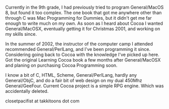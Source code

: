 

 Currently in the 9th grade, I had previously tried to program General/MacOS 8, but found it too complex. The one book that got me anywhere other than through C was Mac Programming for Dummies, but it didn't get me far enough to write much on my own. As soon as I heard about Cocoa I wanted General/MacOSX, eventually getting it for Christmas 2001, and working on my skills since.

 In the summer of 2002, the instructor of the computer camp I attended recommended General/PerlLang, and I've been programming it since. Considering going back to Cocoa with the knowledge I've picked up here. Got the original Learning Cocoa book a few months after General/MacOSX and planing on purchasing Cocoa Programming soon.


 I know a bit of C, HTML, Scheme, General/PerlLang, hardly any General/ObjC, and do a fair bit of web design on my dual 450Mhz General/GeeFour. Current Cocoa project is a simple RPG engine. Which was accidentally deleted.

closetpacifist at takkitoons dot com